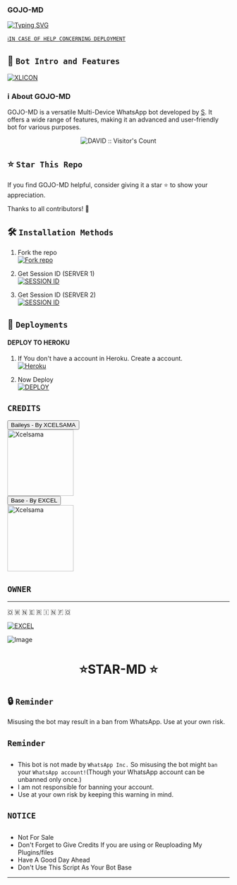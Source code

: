 ### GOJO-MD ###




<a href="https://git.io/typing-svg"><img src="https://readme-typing-svg.demolab.com?font=Protest+Strike&size=25&duration=600&pause=600&color=BBFFFB&random=false&width=435&lines=+Hi++%E1%95%95(+%D5%9E+%E1%97%9C+%D5%9E+)%E1%95%97+I'm+GOJO-MD................+;A+Multi-fuctional+WhatsApp+Bot;+++++BY+DAVID+SULULOLA" alt="Typing SVG" /></a>  
  
[`ℹ️IN CASE OF HELP CONCERNING DEPLOYMENT`](https://wa.me/+2348026018074)

## 🌟 `Bot Intro and Features`
[![XLICON](https://i.imgur.com/alworZ7.jpg)](https://wa.me/+2348026018074)

### ℹ️ **About GOJO-MD**
GOJO-MD is a versatile Multi-Device WhatsApp bot developed by [S](https://github.com/DAVIDSULULOLA). It offers a wide range of features, making it an advanced and user-friendly bot for various purposes.

<p align="center"><img src="https://profile-counter.glitch.me/{DAVID}/count.svg" alt="DAVID :: Visitor's Count" /></p>




## ⭐ `Star This Repo`
If you find GOJO-MD helpful, consider giving it a star ⭐ to show your appreciation.

Thanks to all contributors! 🚀



## 🛠️ `Installation Methods`
1. Fork the repo
    <br>
<a href='https://github.com/DAVIDSULULOLA/GOJO-MD/fork' target="_blank"><img alt='Fork repo' src='https://img.shields.io/badge/Fork Repo-100000?style=for-the-badge&logo=scan&logoColor=white&labelColor=black&color=black'/></a>



2. Get Session ID (SERVER 1)
    <br>
<a href='https://webqrscan-c05566efd792.herokuapp.com' target="_blank"><img alt='SESSION ID' src='https://img.shields.io/badge/Session_id-100000?style=for-the-badge&logo=scan&logoColor=white&labelColor=black&color=black'/></a>

2. Get Session ID (SERVER 2)
    <br>
<a href='https://webqrscan2-504bf6ac8e49.herokuapp.com' target="_blank"><img alt='SESSION ID' src='https://img.shields.io/badge/Session_id_2-100000?style=for-the-badge&logo=scan&logoColor=white&labelColor=black&color=black'/></a>


## 🚀 `Deployments`
#### DEPLOY TO HEROKU 

1. If You don't have a account in Heroku. Create a account.
    <br>
<a href='https://signup.heroku.com/' target="_blank"><img alt='Heroku' src='https://img.shields.io/badge/-Create-black?style=for-the-badge&logo=heroku&logoColor=white'/></a>

2. Now Deploy
    <br>
<a href='https://xlicon-v2-deploy.vercel.app/' target="_blank"><img alt='DEPLOY' src='https://img.shields.io/badge/-DEPLOY-black?style=for-the-badge&logo=heroku&logoColor=white'/></a>


## `CREDITS` 
<div><button id="boton" type="button">Baileys - By XCELSAMA </button></div>
<a href="https://github.com/Xcelsama/STAR-MD"><img src="https://github.com/Xcelsama.png" width="150" height="150" alt="Xcelsama"/></a>
<div><button id="boton" type="button">Base  - By EXCEL</button></div>
<a href="https://github.com/Xcelsama"><img src="https://github.com/Xcelsama.png" width="150" height="150" alt="Xcelsama"/></a>

## `OWNER`
*******************************************
🇴 🇼 🇳 🇪 🇷  🇮 🇳 🇫  🇴 
 
[![EXCEL](https://i.imgur.com/4Z8BDHx.png)](https://wa.me/2347045035241)


<img src="https://i.imgur.com/FX2S9eI.jpg" alt="Image"> 


<h1 align="center"> ⭐STAR-MD ⭐
</p></p>









## 🔒 `Reminder`
Misusing the bot may result in a ban from WhatsApp. Use at your own risk.



## `Reminder`
   
## 
- This bot is not made by `WhatsApp Inc.` So misusing the bot might `ban` your `WhatsApp account!`(Though your WhatsApp account can be unbanned only once.)
- I am not responsible for banning your account.
- Use at your own risk by keeping this warning in mind.

## `NOTICE`
   
## 
- Not For Sale
- Don't Forget to Give Credits If you are using or Reuploading My Plugins/files
- Have A Good Day Ahead
- Don't Use This Script As Your Bot Base 
---

 <br><br>
